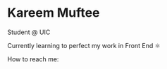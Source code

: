 # Kareem Muftee

Student @ UIC 

Currently learning to perfect my work in Front End ⚛

How to reach me: 

